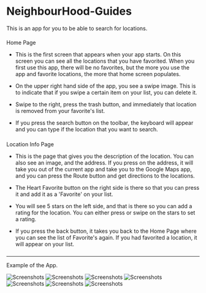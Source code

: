 # NeighbourHood-Guides
This is an app for you to be able to search for locations.


####
Home Page

- This is the first screen that appears when your app starts. On this screen you can see all the locations that you have favorited.
When you first use this app, there will be no favorites, but the more you use the app and favorite locations, the more that home screen populates.

- On the upper right hand side of the app, you see a swipe image. This is to indicate that if you swipe a certain item on your list, you can delete it. 

- Swipe to the right, press the trash button, and immediately that location is removed from your favorite's list. 

- If you press the search button on the toolbar, the keyboard will appear and you can type if the location that you want to search.
###
###
Location Info Page

- This is the page that gives you the description of the location. You can also see an image, and the address. If you press on the address,
it will take you out of the current app and take you to the Google Maps app, and you can press the Route button and get directions to the locations.

- The Heart Favorite button on the right side is there so that you can press it and add it as a 'Favorite' on your list. 
 
- You will see 5 stars on the left side, and that is there so you can add a rating for the location. You can either press or swipe on the stars to set a rating.

- If you press the back button, it takes you back to the Home Page where you can see the list of Favorite's again.
  If you had favorited a location, it will appear on your list. 
###

---------------------

Example of the App.

![Screenshots](Screenshots/HomeScreen.png) 
![Screenshots](Screenshots/SearchScreen.png) 
![Screenshots](Screenshots/SearchScreen1.png)
![Screenshots](Screenshots/SearchPopulateScreen.png)
![Screenshots](Screenshots/DescriptionScreen.png)
![Screenshots](Screenshots/DeleteListItemScreen.png)
![Screenshots](Screenshots/MapsDirectionPage.png)





